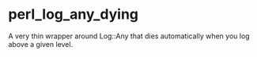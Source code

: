 # perl_log_any_dying
A very thin wrapper around Log::Any that dies automatically when you log above a given level.

